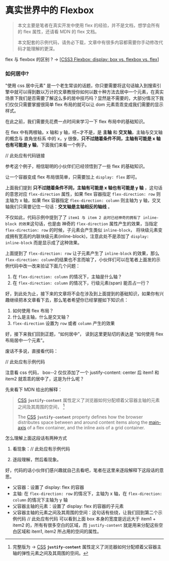 # 真实世界中的 Flexbox

> 本文主要是笔者在真实开发中使用 flex 的经验，并不是文档，想学会所有的 flex 属性，还请看 MDN 的 flex 文档。
>
> 本文配套的示例代码，请务必下载，文章中有很多内容都需要你手动修改代码才能理解的更深。

flex 与 flexbox 的区别 ? -> [[CSS3 Flexbox: display: box vs. flexbox vs. flex](https://stackoverflow.com/questions/16280040/css3-flexbox-display-box-vs-flexbox-vs-flex)]



### 如何居中?

"使用 css 居中元素" 是一个老生常谈的话题，你只要需要将这句话输入到搜索引擎中就可以得到数以万计的文章教授你如何以数十种方法去居中一个元素，在真实场景下我们是否需要了解这么多的居中技巧吗？显然是不需要的，大部分情况下我们仅仅只需要掌握很简单 flex 布局的就可以让 dom 元素乖乖变成我们需要的显示样式。

在此之前，我们需要先花费一点时间来学习一下 flex 布局中的基础知识。

在 flex 中有两根轴，x 轴和 y 轴，呸~才不是，是 **主轴** 和 **交叉轴**，主轴与交叉轴的概念与 直角坐标系 中的 x，y 很像，**只不过随着条件不同，主轴有可能是 x 轴也有可能是 y 轴**，下面我们来看一个例子。

// 此处应有代码链接

参考这个例子，相信聪明的小伙伴们已经领悟到了一些 flex 的基础知识。

让一个容器变成 flex 布局很简单，只需要加上 `display: flex` 即可。

上面我们提到 **只不过随着条件不同，主轴有可能是 x 轴也有可能是 y 轴** ，这句话的意思对应 `flex-direction` 属性，如果 flex 容器指定 `flex-direction: row` 则主轴为 x 轴，如果 flex 容器指定 `flex-direction: column` 则主轴为 y 轴，交叉轴我们只需要记住一句话：**交叉轴是主轴相反的轴线** 。

不仅如此，代码示例中提到了了 ` item1 与 item 2 此时已经神奇的拥有了 inline-block 的效果 `这句话，也是由 神奇的 `flex-direction` 属性产生的效果，当指定 `flex-direction: row` 的时候，子元素会产生类似 `inline-block`， 将块级元素变成拥有宽高的内联块级元素(inline-block)，注意此处不是添加了 `display: inline-block`  而是显示成了这种效果。

上面提到了 `flex-direction: row` 让子元素产生了 `inline-block` 的效果，那么 `flex-direction: column`的结果也不言而喻了，小伙伴们可以在笔者上面发的示例代码中改一改来验证下面几个问题：

1. 在 `flex-direction: column` 的情况下，主轴是什么轴？
2. 在 `flex-direction: column` 的情况下，行级元素(span) 能否占一行？

好，到此处为止，接下来的文章将不会在涉及到上面提到的基础知识，如果你有兴趣继续把本文章看下去，那么笔者希望你已经掌握如下知识点：

1. 如何使用 flex 布局？
2. 什么是主轴，什么是交叉轴？
3. `flex-direction` 设置为 `row` 或者 `column` 产生的效果



好，接下来我们回到正题，“如何居中”， 读到这里更贴切的表达是 “如何使用 flex 布局居中一个元素”。

废话不多说，直接看代码：

// 此处应有示例代码

注意看 css 代码， box--2 仅仅添加了一个 justify-content: center 后 item1 和 item2 就乖乖的居中了，这是为什么呢？

先来看下 MDN 给出的解释：

>  [CSS](https://developer.mozilla.org/zh-CN/docs/CSS) **`justify-content`** 属性定义了浏览器如何分配顺着父容器主轴的元素之间及其周围的空间， [^justify-content]
>
>  The [CSS](https://developer.mozilla.org/en-US/docs/Web/CSS) **`justify-content`** property defines how the browser distributes space between and around content items along the [main-axis](https://developer.mozilla.org/en-US/docs/Glossary/Main_Axis) of a flex container, and the inline axis of a grid container. 



怎么理解上面这段话有两种方式

1. 看现象：// 此处应有示例代码

2. 逐段理解，然后看现象。

好，代码的话小伙伴们感兴趣就自己去看吧，笔者在这里来逐段解释下这段话的意思。

* 父容器：设置了 display: flex 的容器
* 主轴: 在 `flex-direction: row` 的情况下，主轴为 x 轴，在 `flex-direction: column` 的情况下主轴为 y 轴
* 父容器主轴的元素：设置了 display: flex 的容器的子元素
* 父容器主轴的元素之间及其周围的空间：这句话有些绕，让我们回到第二个示例代码 // 此处应有代码 可以看到上面 box 本身的宽度是远远大于 item1 + item2 的，所有有很多空白的区域，而 `justify-content` 就是用来分配这些空白区域和 item1, item2 所占用的空间的属性。













[^justify-content]:  完整版为 -> [CSS](https://developer.mozilla.org/zh-CN/docs/CSS) **`justify-content`** 属性定义了浏览器如何分配顺着父容器主轴的弹性元素之间及其周围的空间。
